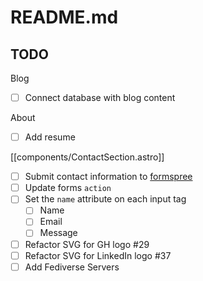 # README.md

## TODO


Blog

- [ ] Connect database with blog content

About

- [ ] Add resume

[[components/ContactSection.astro]]

- [ ] Submit contact information to [formspree](https://formspree.io/)
- [ ] Update forms `action`
- [ ] Set the `name` attribute on each input tag
  - [ ] Name
  - [ ] Email
  - [ ] Message
- [ ] Refactor SVG for GH logo #29
- [ ] Refactor SVG for LinkedIn logo #37
- [ ] Add Fediverse Servers
